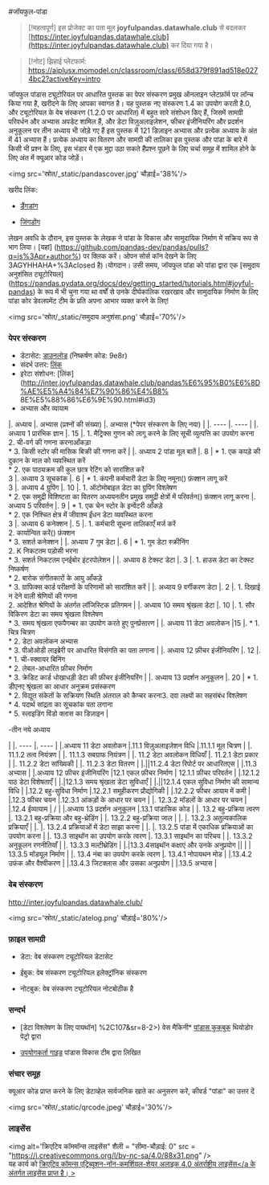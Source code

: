 #जॉयफुल-पांडा

> [!महत्वपूर्ण]
> इस प्रोजेक्ट का पता मूल **joyfulpandas.datawhale.club** से बदलकर [https://inter.joyfulpandas.datawhale.club](https://inter.joyfulpandas.datawhale.club) कर दिया गया है।

> [!नोट]
> झिहाई प्लेटफार्म: https://aiplusx.momodel.cn/classroom/class/658d379f891ad518e0274bc2?activeKey=intro

जॉयफुल पांडास ट्यूटोरियल पर आधारित पुस्तक का पेपर संस्करण प्रमुख ऑनलाइन प्लेटफ़ॉर्म पर लॉन्च किया गया है, खरीदने के लिए आपका स्वागत है। यह पुस्तक नए संस्करण 1.4 का उपयोग करती है.0, और ट्यूटोरियल के वेब संस्करण (1.2.0 पर आधारित) में बहुत सारे संशोधन किए हैं, जिसमें सामग्री परिवर्धन और अभ्यास अपडेट शामिल हैं, और डेटा विज़ुअलाइज़ेशन, फीचर इंजीनियरिंग और प्रदर्शन अनुकूलन पर तीन अध्याय भी जोड़े गए हैं इस पुस्तक में 121 डिज़ाइन अभ्यास और प्रत्येक अध्याय के अंत में 41 अभ्यास हैं। प्रत्येक अध्याय का वितरण और सामग्री की तालिका इस पुस्तक और पांडा के बारे में किसी भी प्रश्न के लिए, इस भंडार में एक मुद्दा उठा सकते हैंप्रश्न पूछने के लिए चर्चा समूह में शामिल होने के लिए अंत में क्यूआर कोड जोड़ें।

<img src='स्रोत/_static/pandascover.jpg' चौड़ाई='38%'/>

खरीद लिंक:

* [डैंगडांग](http://product.dangdang.com/29434656.html)

* [जिंगडोंग](https://item.jd.com/13268767.html)

लेखन अवधि के दौरान, इस पुस्तक के लेखक ने पांडा के विकास और सामुदायिक निर्माण में सक्रिय रूप से भाग लिया। [यहां] (https://github.com/pandas-dev/pandas/pulls?q=is%3Apr+author%) पर क्लिक करें। ओपन सोर्स कॉन देखने के लिए 3AGYHHAHA+%3Aclosed है)।योगदान। उसी समय, जॉयफुल पांडा को पांडा द्वारा एक [समुदाय अनुशंसित ट्यूटोरियल] (https://pandas.pydata.org/docs/dev/getting_started/tutorials.html#joyful-pandas) के रूप में भी चुना गया था वर्षों से उनके दीर्घकालिक रखरखाव और सामुदायिक निर्माण के लिए पांडा कोर डेवलपमेंट टीम के प्रति अपना आभार व्यक्त करने के लिए!

<img src='स्रोत/_static/समुदाय अनुशंसा.png' चौड़ाई='70%'/>

### पेपर संस्करण

- डेटासेट: [डाउनलोड](https://pan.baidu.com/s/16fgy9qYXo0JOsz3GIXQeKA) (निष्कर्षण कोड: 9e8r)
- संदर्भ उत्तर: [लिंक](https://gyhhaha.github.io/pd-book/)
- इरेटा संशोधन: [लिंक](http://inter.joyfulpandas.datawhale.club/pandas%E6%95%B0%E6%8D%AE%E5%A4%84%E7%90%86%E4%B8% 8E%E5%88%86%E6%9E%90.html#id3)
- अभ्यास और व्यायाम

|. अध्याय |. अभ्यास (प्रश्नों की संख्या) |. अभ्यास (\*पेपर संस्करण के लिए नया) |
|. ---- |. ---- |
|. अध्याय 1 प्रारंभिक ज्ञान |. 15 |. 1. मैट्रिक्स गुणन को लागू करने के लिए सूची व्युत्पत्ति का उपयोग करना<br> 2. ची-वर्ग की गणना करनाआँकड़ा<br>\* 3. किसी स्टोर की मासिक बिक्री की गणना करें |
|. अध्याय 2 पांडा मूल बातें |. 8 | \* 1. एक कपड़े की दुकान के माल को व्यवस्थित करें<br>\* 2. एक पाठ्यक्रम की कुल छात्र रेटिंग को सारांशित करें<br>3
|. अध्याय 3 सूचकांक |. 6 | \* 1. कंपनी कर्मचारी डेटा के लिए नमूना() फ़ंक्शन लागू करें<br>3
|. अध्याय 4 ग्रुपिंग |. 10 |. 1. ऑटोमोबाइल डेटा का ग्रुपिंग विश्लेषण<br>\* 2. एक समुद्री विशिष्टता का वितरण अध्ययनतीन प्रमुख समुद्री क्षेत्रों में परिवर्तन() फ़ंक्शन लागू करना
|. अध्याय 5 परिवर्तन |. 9 | \* 1. एक चेन स्टोर के इन्वेंटरी आँकड़े<br>\* 2. एक निश्चित क्षेत्र में जीवाश्म ईंधन डेटा व्यवस्थित करना<br>3
|. अध्याय 6 कनेक्शन |. 5 |. 1. कर्मचारी सूचना तालिकाएँ मर्ज करें<br>2. कार्यान्वित करें() फ़ंक्शन<br>\* 3. सशर्त कनेक्शन |
|. अध्याय 7 गुम डेटा |. 6 | \* 1. गुम डेटा स्क्रीनिंग<br>2. K निकटतम पड़ोसी भरना<br>\* 3. सशर्त निकटतम एनईबोर इंटरपोलेशन |
|. अध्याय 8 टेक्स्ट डेटा |. 3 |. 1. हाउस डेटा का टेक्स्ट निष्कर्षण<br>\* 2. बारोक संगीतकारों के आयु आँकड़े<br>\* 3. ग्राफिक्स कार्ड परीक्षणों के परिणामों को सारांशित करें |
|. अध्याय 9 वर्गीकरण डेटा |. 2 |. 1. दिखाई न देने वाली श्रेणियों की गणना<br>2. आदेशित श्रेणियों के अंतर्गत लॉजिस्टिक प्रतिगमन |
|. अध्याय 10 समय श्रृंखला डेटा |. 10 |. 1. सौर विकिरण डेटा का समय श्रृंखला विश्लेषण<br>\* 3. समय श्रृंखला एफपैगम्बर का उपयोग करते हुए पुनर्प्रसारण |
|. अध्याय 11 डेटा अवलोकन |15 |. \* 1. चित्र चित्रण<br>\* 2. डेटा अवलोकन अभ्यास<br>\* 3. पीओओडी लाइब्रेरी पर आधारित विसंगति का पता लगाना |
|. अध्याय 12 फ़ीचर इंजीनियरिंग |. 12 |. \* 1. ची-स्क्वायर बिनिंग<br>\* 2. लेबल-आधारित फ़ीचर निर्माण<br>\* 3. क्रेडिट कार्ड धोखाधड़ी डेटा की फ़ीचर इंजीनियरिंग |
|. अध्याय 13 प्रदर्शन अनुकूलन |. 20 | \* 1. डीएनए श्रृंखला का आधार अनुक्रम प्रसंस्करण<br>\* 2. विद्युत संकेतों के सक्रियण स्थिति अंतराल को कैप्चर करना3. दवा लक्ष्यों का सहसंबंध विश्लेषण<br>\* 4. पदार्थ सांद्रता का सूचकांक पता लगाना<br>\* 5. स्लाइडिंग विंडो क्लास का डिज़ाइन |

-तीन नये अध्याय

|
|. ---- |. ---- |
|.अध्याय 11 डेटा अवलोकन |.11.1 विज़ुअलाइज़ेशन विधि |.11.1.1 मूल चित्रण |
|. 11.1.2 तत्व नियंत्रण |
|. 11.1.3 सबग्राफ नियंत्रण |
|. 11.2 डेटा अवलोकन विधियाँ |. 11.2.1 डेटा प्रकार |
|. 11.2.2 डेटा सांख्यिकी |
|. 11.2.3 डेटा वितरण |
|.||11.2.4 डेटा रिपोर्ट पर आधारितएस |
|.11.3 अभ्यास |
|.अध्याय 12 फ़ीचर इंजीनियरिंग |12.1 एकल फ़ीचर निर्माण | 12.1.1 फ़ीचर परिवर्तन |
|.12.1.2 पाठ डेटा विशेषताएँ |
|.|12.1.3 समय श्रृंखला डेटा सुविधाएँ |
|.||12.1.4 एकल सुविधा निर्माण की सामान्य विधि |
|.12.2 बहु-सुविधा निर्माण |.12.2.1 समूहीकरण प्रौद्योगिकी |
|.12.2.2 फीचर आयाम में कमी |
|.12.3 फीचर चयन |.12.3.1 आंकड़ों के आधार पर चयन |
|. 12.3.2 मॉडलों के आधार पर चयन |
|.12.4 ईव्यायाम | / |
|.अध्याय 13 प्रदर्शन अनुकूलन |.13.1 पांडासिक कोड |
|. 13.2 बहु-प्रक्रिया त्वरण |. 13.2.1 बहु-प्रक्रिया और बहु-थ्रेडिंग |
|. 13.2.2 बहु-प्रक्रिया जाल |
|. |. 13.2.3 अतुल्यकालिक प्रक्रियाएँ |
|. |. 13.2.4 प्रक्रियाओं में डेटा साझा करना |
|. |. 13.2.5 पांडा में एकाधिक प्रक्रियाओं का उपयोग करना |
|. 13.3 साइथॉन का उपयोग करके त्वरण |. 13.3.1 साइथॉन का परिचय |
|. 13.3.2 अनुकूलन रणनीतियाँ |
|. 13.3.3 मल्टीथ्रेडिंग |
|.|13.3.4साइथॉन कक्षाएं और उनके अनुप्रयोग || | | 13.3.5 मॉड्यूल निर्माण |
|. 13.4 नंबा का उपयोग करके त्वरण |. 13.4.1 नोपायथन मोड |
|.13.4.2 उफंक और वैश्वीकरण |
|.13.4.3 जिटक्लास और उसका अनुप्रयोग |
|.13.5 अभ्यास |

### वेब संस्करण

http://inter.joyfulpandas.datawhale.club/

<img src='स्रोत/_static/atelog.png' चौड़ाई='80%'/>

### फ़ाइल सामग्री

* डेटा: वेब संस्करण ट्यूटोरियल डेटासेट

* ईबुक: वेब संस्करण ट्यूटोरियल इलेक्ट्रॉनिक संस्करण

* नोटबुक: वेब संस्करण ट्यूटोरियल नोटबोठीक है

### सन्दर्भ

* [डेटा विश्लेषण के लिए पायथॉन] %2C107&sr=8-2>) वेस मैकिनी* [पांडास कुकबुक](<https://www.amazon.com/Pandas-1-x-Cookbook-scientific-exploratory/dp/1839213108/ref=sr_1_1_sspa?crid=9V843I0IED24&keywords = पांडा+कुकबुक&qid=1656348206&sprefix=पांडा+कुकबुक%2कैप्स%2C153&sr=8-1-स्पॉन्स&psc=1&s pLa=ZW5jcnlwdGVkUXVhbGlmaWVyPUEyVDZUTUUxQ0RFUVRZJmVuY3J5cHRlZElkPUEwNjkzMDczMjdXSFNaM0YzQ1NKRyZlbmNyeXB0ZWRBZElkPUEwNjczNDI3MVFZSTA0M0xWSzZKWiZ3aWRnZXROYW1lPXNwX2F0ZiZhY3Rpb249Y2xpY2tSZ WRpcmV jdCZkb05vdExvZ0NsaWNrPXRydWU=>) थियोडोर पेट्रो द्वारा

* [उपयोगकर्ता गाइड](<https://pandas.pydata.org/docs/user_guide/index.html#user-guide>) पांडास विकास टीम द्वारा लिखित

### संचार समूह

क्यूआर कोड प्राप्त करने के लिए डेटाव्हेल सार्वजनिक खाते का अनुसरण करें, कीवर्ड "पांडा" का उत्तर दें

<img src='स्रोत/_static/qrcode.jpeg' चौड़ाई='30%'/>

### लाइसेंस

<img alt='क्रिएटिव कॉममॉन्स लाइसेंस" शैली = "सीमा-चौड़ाई: 0" src = "https://i.creativecommons.org/l/by-nc-sa/4.0/88x31.png" /></a><br />यह कार्य को <a rel=”license” href=”http://creativecommons.org/license/by-nc-sa/4.0/”>क्रिएटिव कॉमन्स एट्रिब्यूशन-नॉन-कमर्शियल-शेयर अलाइक 4.0 अंतर्राष्ट्रीय लाइसेंस</a के अंतर्गत लाइसेंस प्राप्त है। >
